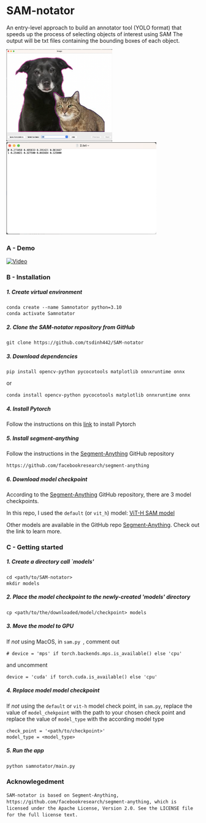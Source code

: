 # SAM-notator
An entry-level approach to build an annotator tool (YOLO format) that speeds up the process of selecting objects of interest using SAM
The output will be txt files containing the bounding boxes of each object.

<img src="media/segmentation.png" height="240">
<img src="media/annotation.png" height="240">

### A - Demo

[![Video](https://img.youtube.com/vi/9W1M8kxq8ms/0.jpg)](https://www.youtube.com/watch?v=9W1M8kxq8ms)

### B - Installation

##### 1. Create virtual environment 
    conda create --name Samnotator python=3.10
    conda activate Samnotator

##### 2. Clone the SAM-notator repository from GitHub

    git clone https://github.com/tsdinh442/SAM-notator

##### 3. Download dependencies 
    
    pip install opencv-python pycocotools matplotlib onnxruntime onnx

or

    conda install opencv-python pycocotools matplotlib onnxruntime onnx

##### 4. Install Pytorch
Follow the instructions on this [link](https://pytorch.org)  to install Pytorch 

##### 5. Install segment-anything
Follow the instructions in the [Segment-Anything](https://github.com/facebookresearch/segment-anything) GitHub repository

    https://github.com/facebookresearch/segment-anything

##### 6. Download model checkpoint
According to the [Segment-Anything](https://github.com/facebookresearch/segment-anything) GitHub repository, there are 3 model checkpoints.

In this repo, I used the `default` (or `vit_h`) model: [ViT-H SAM model](https://dl.fbaipublicfiles.com/segment_anything/sam_vit_h_4b8939.pth)

Other models are available in the GitHub repo [Segment-Anything](https://github.com/facebookresearch/segment-anything`). Check out the link to learn more.

### C - Getting started 

##### 1. Create a directory call `models'

    cd <path/to/SAM-notator>
    mkdir models

##### 2. Place the model checkpoint to the newly-created 'models' directory 
    
    cp <path/to/the/downloaded/model/checkpoint> models

##### 3. Move the model to GPU
If _not_ using MacOS, in `sam.py `, comment out 

    # device = 'mps' if torch.backends.mps.is_available() else 'cpu'

and uncomment 

    device = 'cuda' if torch.cuda.is_available() else 'cpu'
    
##### 4. Replace model model checkpoint
If _not_ using the `default` or `vit-h` model check point, in `sam.py`, replace the value of `model_chekpoint` with the path to your chosen check point and replace the value of `model_type` with the according model type

    check_point = '<path/to/checkpoint>'
    model_type = <model_type>

##### 5. Run the app

    python samnotator/main.py

### Acknowlegedment
`
SAM-notator is based on Segment-Anything, https://github.com/facebookresearch/segment-anything, which is licensed under the Apache License, Version 2.0.
See the LICENSE file for the full license text.
`